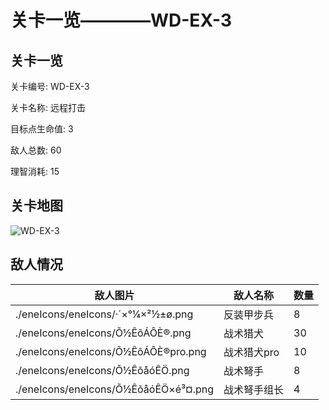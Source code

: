 # 关卡一览————WD-EX-3


## 关卡一览

关卡编号: WD-EX-3

关卡名称: 远程打击

目标点生命值: 3

敌人总数: 60

理智消耗: 15


## 关卡地图
![WD-EX-3](./oprMap/WD-EX-3.png)

## 敌人情况

| 敌人图片 | 敌人名称 | 数量  |
|---------|-----|-----|
| ./eneIcons/eneIcons/·´×°¼×²½±ø.png| 反装甲步兵  |   8  |
| ./eneIcons/eneIcons/Õ½ÊõÁÔÈ®.png| 战术猎犬  |   30  |
| ./eneIcons/eneIcons/Õ½ÊõÁÔÈ®pro.png| 战术猎犬pro  |   10  |
| ./eneIcons/eneIcons/Õ½ÊõåóÊÖ.png| 战术弩手  |   8  |
| ./eneIcons/eneIcons/Õ½ÊõåóÊÖ×é³¤.png| 战术弩手组长  |   4  |
